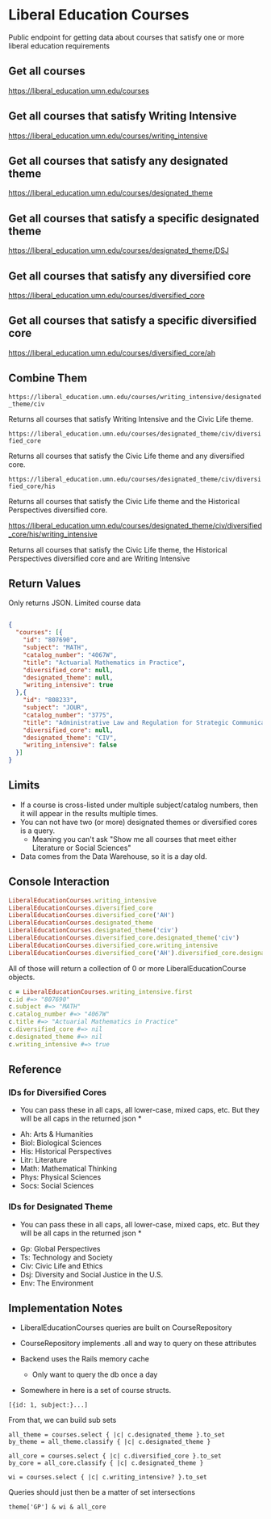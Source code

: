 # Liberal Education Courses

Public endpoint for getting data about courses that satisfy one or more liberal education requirements

## Get all courses

https://liberal_education.umn.edu/courses

## Get all courses that satisfy Writing Intensive

https://liberal_education.umn.edu/courses/writing_intensive

## Get all courses that satisfy any designated theme 

https://liberal_education.umn.edu/courses/designated_theme

## Get all courses that satisfy a specific designated theme 

https://liberal_education.umn.edu/courses/designated_theme/DSJ

## Get all courses that satisfy any diversified core

https://liberal_education.umn.edu/courses/diversified_core

## Get all courses that satisfy a specific diversified core

https://liberal_education.umn.edu/courses/diversified_core/ah

## Combine Them

`https://liberal_education.umn.edu/courses/writing_intensive/designated_theme/civ`

Returns all courses that satisfy Writing Intensive and the Civic Life theme.

`https://liberal_education.umn.edu/courses/designated_theme/civ/diversified_core`

Returns all courses that satisfy the Civic Life theme and any diversified core.

`https://liberal_education.umn.edu/courses/designated_theme/civ/diversified_core/his`

Returns all courses that satisfy the Civic Life theme and the Historical Perspectives diversified core.

https://liberal_education.umn.edu/courses/designated_theme/civ/diversified_core/his/writing_intensive

Returns all courses that satisfy the Civic Life theme, the Historical Perspectives diversified core and are Writing Intensive

## Return Values

Only returns JSON. Limited course data

```json

{
  "courses": [{
    "id": "807690",
    "subject": "MATH",
    "catalog_number": "4067W",
    "title": "Actuarial Mathematics in Practice",
    "diversified_core": null,
    "designated_theme": null,
    "writing_intensive": true
  },{
    "id": "808233",
    "subject": "JOUR",
    "catalog_number": "3775",
    "title": "Administrative Law and Regulation for Strategic Communication",
    "diversified_core": null,
    "designated_theme": "CIV",
    "writing_intensive": false
  }]
}

```

## Limits

- If a course is cross-listed under multiple subject/catalog numbers, then it will appear in the results multiple times.
- You can not have two (or more) designated themes or diversified cores is a query.
  - Meaning you can't ask "Show me all courses that meet either Literature or Social Sciences"
- Data comes from the Data Warehouse, so it is a day old.

## Console Interaction

```ruby
LiberalEducationCourses.writing_intensive
LiberalEducationCourses.diversified_core
LiberalEducationCourses.diversified_core('AH')
LiberalEducationCourses.designated_theme
LiberalEducationCourses.designated_theme('civ')
LiberalEducationCourses.diversified_core.designated_theme('civ')
LiberalEducationCourses.diversified_core.writing_intensive
LiberalEducationCourses.diversified_core('AH').diversified_core.designated_theme('civ')
```

All of those will return a collection of 0 or more LiberalEducationCourse objects.

```ruby
c = LiberalEducationCourses.writing_intensive.first
c.id #=> "807690"
c.subject #=> "MATH"
c.catalog_number #=> "4067W"
c.title #=> "Actuarial Mathematics in Practice"
c.diversified_core #=> nil
c.designated_theme #=> nil
c.writing_intensive #=> true
```

## Reference

### IDs for Diversified Cores

* You can pass these in all caps, all lower-case, mixed caps, etc. But they will be all caps in the returned json *

- Ah: Arts & Humanities
- Biol: Biological Sciences
- His: Historical Perspectives
- Litr: Literature
- Math: Mathematical Thinking
- Phys: Physical Sciences
- Socs: Social Sciences

### IDs for Designated Theme

* You can pass these in all caps, all lower-case, mixed caps, etc. But they will be all caps in the returned json *

- Gp: Global Perspectives
- Ts: Technology and Society
- Civ: Civic Life and Ethics
- Dsj: Diversity and Social Justice in the U.S.
- Env: The Environment

## Implementation Notes

- LiberalEducationCourses queries are built on CourseRepository
- CourseRepository implements .all and way to query on these attributes
- Backend uses the Rails memory cache
  - Only want to query the db once a day

- Somewhere in here is a set of course structs. 

`[{id: 1, subject:}...]`

From that, we can build sub sets

```
all_theme = courses.select { |c| c.designated_theme }.to_set
by_theme = all_theme.classify { |c| c.designated_theme }

all_core = courses.select { |c| c.diversified_core }.to_set
by_core = all_core.classify { |c| c.designated_theme }

wi = courses.select { |c| c.writing_intensive? }.to_set
```

Queries should just then be a matter of set intersections

```
theme['GP'] & wi & all_core
```


